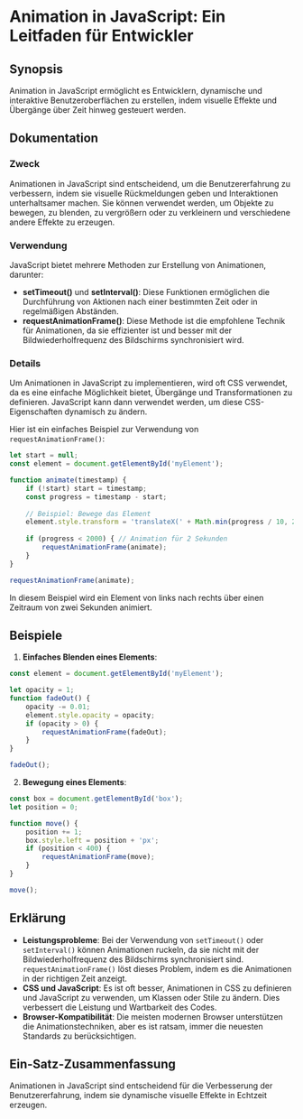<!--
Meta Description: # Animation in JavaScript: Ein Leitfaden für Entwickler ## Synopsis Animation in JavaScript ermöglicht es Entwicklern, dynamische und interaktive Benu...
Meta Keywords: javascript, und, die, animationen, requestanimationframe
-->

# Animation in JavaScript: Ein Leitfaden für Entwickler

## Synopsis
Animation in JavaScript ermöglicht es Entwicklern, dynamische und interaktive Benutzeroberflächen zu erstellen, indem visuelle Effekte und Übergänge über Zeit hinweg gesteuert werden.

## Dokumentation
### Zweck
Animationen in JavaScript sind entscheidend, um die Benutzererfahrung zu verbessern, indem sie visuelle Rückmeldungen geben und Interaktionen unterhaltsamer machen. Sie können verwendet werden, um Objekte zu bewegen, zu blenden, zu vergrößern oder zu verkleinern und verschiedene andere Effekte zu erzeugen.

### Verwendung
JavaScript bietet mehrere Methoden zur Erstellung von Animationen, darunter:
- **setTimeout()** und **setInterval()**: Diese Funktionen ermöglichen die Durchführung von Aktionen nach einer bestimmten Zeit oder in regelmäßigen Abständen.
- **requestAnimationFrame()**: Diese Methode ist die empfohlene Technik für Animationen, da sie effizienter ist und besser mit der Bildwiederholfrequenz des Bildschirms synchronisiert wird.

### Details
Um Animationen in JavaScript zu implementieren, wird oft CSS verwendet, da es eine einfache Möglichkeit bietet, Übergänge und Transformationen zu definieren. JavaScript kann dann verwendet werden, um diese CSS-Eigenschaften dynamisch zu ändern.

Hier ist ein einfaches Beispiel zur Verwendung von `requestAnimationFrame()`:

```javascript
let start = null;
const element = document.getElementById('myElement');

function animate(timestamp) {
    if (!start) start = timestamp;
    const progress = timestamp - start;
    
    // Beispiel: Bewege das Element
    element.style.transform = 'translateX(' + Math.min(progress / 10, 200) + 'px)';
    
    if (progress < 2000) { // Animation für 2 Sekunden
        requestAnimationFrame(animate);
    }
}

requestAnimationFrame(animate);
```

In diesem Beispiel wird ein Element von links nach rechts über einen Zeitraum von zwei Sekunden animiert.

## Beispiele
1. **Einfaches Blenden eines Elements**:

```javascript
const element = document.getElementById('myElement');

let opacity = 1;
function fadeOut() {
    opacity -= 0.01;
    element.style.opacity = opacity;
    if (opacity > 0) {
        requestAnimationFrame(fadeOut);
    }
}

fadeOut();
```

2. **Bewegung eines Elements**:

```javascript
const box = document.getElementById('box');
let position = 0;

function move() {
    position += 1;
    box.style.left = position + 'px';
    if (position < 400) {
        requestAnimationFrame(move);
    }
}

move();
```

## Erklärung
- **Leistungsprobleme**: Bei der Verwendung von `setTimeout()` oder `setInterval()` können Animationen ruckeln, da sie nicht mit der Bildwiederholfrequenz des Bildschirms synchronisiert sind. `requestAnimationFrame()` löst dieses Problem, indem es die Animationen in der richtigen Zeit anzeigt.
- **CSS und JavaScript**: Es ist oft besser, Animationen in CSS zu definieren und JavaScript zu verwenden, um Klassen oder Stile zu ändern. Dies verbessert die Leistung und Wartbarkeit des Codes.
- **Browser-Kompatibilität**: Die meisten modernen Browser unterstützen die Animationstechniken, aber es ist ratsam, immer die neuesten Standards zu berücksichtigen.

## Ein-Satz-Zusammenfassung
Animationen in JavaScript sind entscheidend für die Verbesserung der Benutzererfahrung, indem sie dynamische visuelle Effekte in Echtzeit erzeugen.